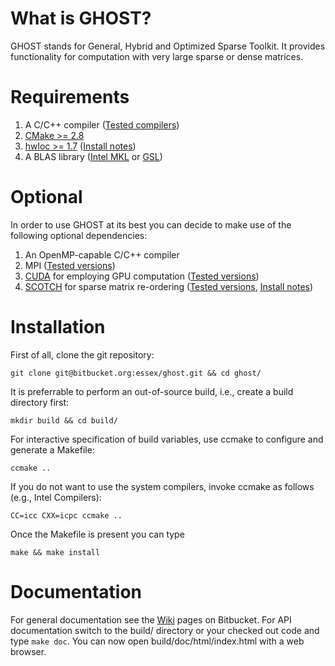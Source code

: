 What is GHOST?
==============

GHOST stands for General, Hybrid and Optimized Sparse Toolkit. It provides
functionality for computation with very large sparse or dense matrices.

Requirements
============

1. A C/C++ compiler ([Tested compilers](https://bitbucket.org/essex/ghost/wiki/Compatibility))
1. [CMake >= 2.8](http://www.cmake.org)
1. [hwloc >= 1.7](http://www.open-mpi.org/projects/hwloc) ([Install notes](https://bitbucket.org/essex/ghost/wiki/Dependencies))
1. A BLAS library ([Intel MKL](http://software.intel.com/en-us/intel-mkl) or [GSL](http://www.gnu.org/software/gsl/))

Optional
========

In order to use GHOST at its best you can decide to make use of the following optional dependencies:

1. An OpenMP-capable C/C++ compiler
1. MPI ([Tested versions](https://bitbucket.org/essex/ghost/wiki/Compatibility))
1. [CUDA](http://www.nvidia.com/cuda) for employing GPU computation ([Tested versions](https://bitbucket.org/essex/ghost/wiki/Compatibility))
1. [SCOTCH](http://www.labri.fr/perso/pelegrin/scotch/) for sparse matrix re-ordering ([Tested versions](https://bitbucket.org/essex/ghost/wiki/Compatibility), [Install notes](https://bitbucket.org/essex/ghost/wiki/Dependencies))

Installation
============

First of all, clone the git repository:

`git clone git@bitbucket.org:essex/ghost.git && cd ghost/`

It is preferrable to perform an out-of-source build, i.e., create a build directory first:

`mkdir build && cd build/`

For interactive specification of build variables, use ccmake to configure and generate a Makefile:

`ccmake ..`

If you do not want to use the system compilers, invoke ccmake as follows (e.g., Intel Compilers):

`CC=icc CXX=icpc ccmake ..`

Once the Makefile is present you can type

`make && make install`


Documentation
=============

For general documentation see the [Wiki](https://bitbucket.org/essex/ghost/wiki) pages on Bitbucket.
For API documentation switch to the build/ directory or your checked out code and type `make doc`.
You can now open build/doc/html/index.html with a web browser.
